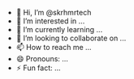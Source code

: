 - 👋 Hi, I’m @skrhmrtech
- 👀 I’m interested in ...
- 🌱 I’m currently learning ...
- 💞️ I’m looking to collaborate on ...
- 📫 How to reach me ...
- 😄 Pronouns: ...
- ⚡ Fun fact: ...

<!---
skrhmrtech/skrhmrtech is a ✨ special ✨ repository because its `README.md` (this file) appears on your GitHub profile.
You can click the Preview link to take a look at your changes.
--->
